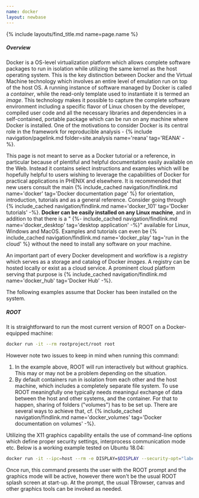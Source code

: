```yaml
---
name: docker
layout: newbase
---
```

{% include layouts/find_title.md name=page.name %}
##### Overview
Docker is a OS-level virtualization platform which allows complete software
packages to run in isolation while utilizing the same kernel as the host
operating system. This is the key distinction between Docker and the Virtual
Machine technology which involves an entire level of emulation run on top
of the host OS. A running instance of software managed by Docker is called
a *container*, while the read-only template used to instantiate it is termed
an *image*. This technology makes it possible to capture the complete
software environment including a specific flavor of Linux chosen
by the developer, compiled user code and all the necessary libraries and
dependencies in a self-contained, portable package which can be run on any
machine where Docker is installed. One of the motivations to consider Docker
is its central role in the framework for reproducible analysis -
{% include navigation/pagelink.md folder=site.analysis name='reana' tag='REANA' -%}.

This page is not meant to serve as a Docker tutorial or a reference, in
particular because of plentiful and helpful documentation easily available on the Web.
Instead it contains select instructions and examples which will be hopefully helpful to
users wishing to leverage the capabilities of Docker for practical
applications in PHENIX and elsewhere.
It is recommended that new users consult the main
{% include_cached navigation/findlink.md name='docker' tag='Docker documentation page' %}
for orientation, introduction, tutorials and as a general reference. Consider going
through 
{% include_cached navigation/findlink.md name='docker_101' tag='Docker tutorials' -%}.
**Docker can be easily installed on any Linux machine**, and in addition to that
there is a "
{%- include_cached navigation/findlink.md name='docker_desktop' tag='desktop application' -%}"
available for Linux, Windows and MacOS. Examples and tutorials can even be
{% include_cached navigation/findlink.md name='docker_play' tag='run in the cloud' %}
without the need to install any software on your machine.

An important part of every Docker development and workflow is a *registry* which serves
as a storage and catalog of Docker *images*. A registry can be hosted locally or
exist as a cloud service. A prominent cloud platform serving that purpose is
{% include_cached navigation/findlink.md name='docker_hub' tag='Docker Hub' -%}.

The following examples assume that Docker has been installed on the system.

##### ROOT
It is straightforward to run the most current version of ROOT on a Docker-equipped machine:
```bash
docker run -it --rm rootproject/root root
```
However note two issues to keep in mind when running this command:
1. In the example above, ROOT will run interactively but without graphics. This may or may not
be a problem depending on the situation.
2. By default containers run in isolation from each other and the host machine,
which includes a completely separate file system.
To use ROOT meaningfully one typically needs meaningul exchange of data between the host
and other systems, and the container. For that to happen, sharing of folders
("volumes") has to be set up. There are several ways to achieve that, cf.
{% include_cached navigation/findlink.md name='docker_volumes' tag='Docker documentation on volumes' -%}.

Utilizing the X11 graphics capability entails the use of command-line
options which define proper security settings, interprocess communication mode etc.
Below is a working example tested on Ubuntu 18.04:
```bash
docker run -it --ipc=host --rm -e DISPLAY=$DISPLAY --security-opt="label:disable" -v /tmp/.X11-unix:/tmp/.X11-unix rootproject/root root
```
Once run, this command presents the user with the ROOT prompt and the graphics mode will be active, however
there won't be the usual ROOT splash screen at start-up. At the prompt, the usual TBrowser, canvas and
other graphics tools can be invoked as needed.
